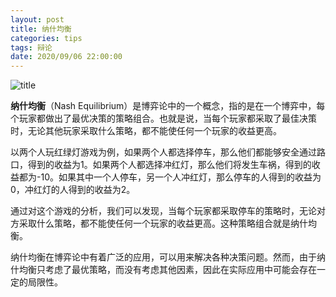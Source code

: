 ```yaml
---
layout: post
title: 纳什均衡
categories: tips 
tags: 辩论
date: 2020/09/06 22:00:00
---
```


![title](https://image.sideproject.cn/titlex/titlex_168.jpg)

**纳什均衡**（Nash Equilibrium）是博弈论中的一个概念，指的是在一个博弈中，每个玩家都做出了最优决策的策略组合。也就是说，当每个玩家都采取了最佳决策时，无论其他玩家采取什么策略，都不能使任何一个玩家的收益更高。

以两个人玩红绿灯游戏为例，如果两个人都选择停车，那么他们都能够安全通过路口，得到的收益为1。如果两个人都选择冲红灯，那么他们将发生车祸，得到的收益都为-10。如果其中一个人停车，另一个人冲红灯，那么停车的人得到的收益为0，冲红灯的人得到的收益为2。

通过对这个游戏的分析，我们可以发现，当每个玩家都采取停车的策略时，无论对方采取什么策略，都不能使任何一个玩家的收益更高。这种策略组合就是纳什均衡。

纳什均衡在博弈论中有着广泛的应用，可以用来解决各种决策问题。然而，由于纳什均衡只考虑了最优策略，而没有考虑其他因素，因此在实际应用中可能会存在一定的局限性。